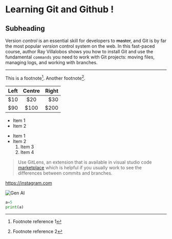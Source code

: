 # Learning Git and Github !

Subheading
--

Version *control* is an essential skill for developers to ~~master~~, and Git is by far the most popular _version_ control system on the web. In this fast-paced course, author Ray Villalobos shows you how to install Git and use the fundamental `commands` you need to work with Git projects: moving files, managing logs, and working with branches.

---
This is a footnote[^1]. Another footnote[^2].
[^1]: Footnote reference 1
[^2]: Footnote reference 2

Left | Centre | Right
---  |  :---: | ----:
$10  | $20    | $30
$90  | $100   | $200

- Item 1
- Item 2

* Item 1
* Item 2
  1. Item 3
  2. Item 4
>Use GitLens, an extension that is available in visual studio code [marketplace](https://visualstudiocode.com) which is helpful if you usually work to see the differences between commits and branches.

https://instagram.com

![Gen AI](https://images.app.goo.gl/d2do17MqVDA5m7ig6)

```py
a=5
print(a)
```


